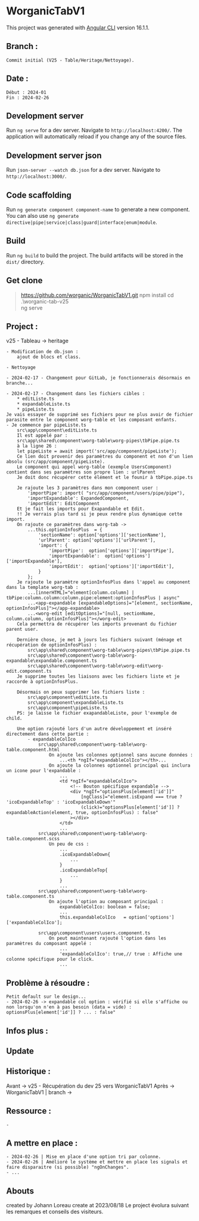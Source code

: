 # WorganicTabV1

This project was generated with [Angular CLI](https://github.com/angular/angular-cli) version 16.1.1.

## Branch :
    Commit initial (V25 - Table/Heritage/Nettoyage).

## Date :
    Début : 2024-01
    Fin : 2024-02-26
## Development server

Run `ng serve` for a dev server. Navigate to `http://localhost:4200/`. The application will automatically reload if you change any of the source files.

## Development server json

Run `json-server --watch db.json` for a dev server. Navigate to `http://localhost:3000/`.

## Code scaffolding

Run `ng generate component component-name` to generate a new component. You can also use `ng generate directive|pipe|service|class|guard|interface|enum|module`.

## Build

Run `ng build` to build the project. The build artifacts will be stored in the `dist/` directory.

## Get clone 
> https://github.com/worganic/WorganicTabV1.git
> npm install
> cd .\worganic-tab-v25\
> ng serve

## Project :
v25 - Tableau -> heritage

    - Modification de db.json :
        ajout de blocs et class.

    - Nettoyage

    - 2024-02-17 - Changement pour GitLab, je fonctionnerais désormais en branche...

    - 2024-02-17 - Changement dans les fichiers cibles :
        * editListe.ts
        * expandableListe.ts
        * pipeListe.ts
    Je vais essayer de supprimé ses fichiers pour ne plus avoir de fichier parasite entre le component worg-table et les composant enfants.
    - Je commence par pipeListe.ts
        src\app\component\editListe.ts
        Il est appelé par :
        src\app\shared\component\worg-table\worg-pipes\tbPipe.pipe.ts
        à la ligne 26 :
        let pipeListe = await import('src/app/component/pipeListe');
        Ce lien doit provenir des paramètres du component et non d'un lien absolu (src/app/component/pipeListe).
        Le component qui appel worg-table (exemple UsersComponent) contient dans ses paramètres son propre lien : urlParent
        Je doit donc récupérer cette élément et le founir à tbPipe.pipe.ts

        Je rajoute les 3 paramètres dans mon component user :
            'importPipe': import( "src/app/component/users/pipe/pipe"),
            'importExpandable': ExpandedComponent,
            'importEdit': EditComponent
        Et je fait les imports pour Exapandable et Edit.
        !! Je verrais plus tard si je peux rendre plus dynamique cette import.
        On rajoute ce paramètres dans worg-tab -> 
            ...this.optionInfosPlus  = {
                'sectionName': option['options']['sectionName'],
                'urlParent': option['options']['urlParent'],
                'import': {
                    'importPipe':  option['options']['importPipe'],
                    'importExpandable':  option['options']['importExpandable'],
                    'importEdit':  option['options']['importEdit'],
                }
            };
        Je rajoute le paramètre optionInfosPlus dans l'appel au component dans la template worg-tab :
            ...[innerHTML]="element[column.column] | tbPipe:column.column:column.pipe:element:optionInfosPlus | async"
            ...<app-expandable [expandableOptions]="[element, sectionName, optionInfosPlus]"></app-expandable>
            ...<worg-edit [editOptions]="[null, sectionName, column.column, optionInfosPlus]"></worg-edit>
        Cela permettra de récupérer les imports provenant du fichier parent user.

        Dernière chose, je met à jours les fichiers suivant (ménage et récupération de optionInfosPlus) :
            src\app\shared\component\worg-table\worg-pipes\tbPipe.pipe.ts
            src\app\shared\component\worg-table\worg-expandable\expandable.component.ts
            src\app\shared\component\worg-table\worg-edit\worg-edit.component.ts
        Je supprime toutes les liaisons avec les fichiers liste et je raccorde à optionInfosPlus.
           
        Désormais on peux supprimer les fichiers liste :
            src\app\component\editListe.ts
            src\app\component\expandableListe.ts
            src\app\component\pipeListe.ts
        PS: je laisse le fichier exapandableListe, pour l'exemple de child.

        Une option rajouté lors d'un autre développement et inséré directement dans cette partie :
            - expandableColIco
                src\app\shared\component\worg-table\worg-table.component.html
                    On ajoute les colonnes optionnel sans aucune données :
                        ...<th *ngIf="expandableColIco"></th>...
                    On ajoute la colonnes optionnel principal qui inclura un icone pour l'expandable :
                        ...
                        <td *ngIf="expandableColIco">
                            <!-- Bouton spécifique expandable -->
                            <div *ngIf="optionsPlus[element['id']]"
                                [ngClass]="element.isExpand === true ? 'icoExpandableTop' : 'icoExpandableDown'"
                                (click)="optionsPlus[element['id']] ? expandableAction(element, true, optionInfosPlus) : false"
                            ></div>
                        </td>
                        ...
                src\app\shared\component\worg-table\worg-table.component.scss
                    Un peu de css :
                        ...
                        .icoExpandableDown{
                            ...
                        }
                        .icoExpandableTop{
                            ...
                        }
                        ...
                src\app\shared\component\worg-table\worg-table.component.ts
                    On ajoute l'option au composant principal :
                        expandableColIco: boolean = false;
                        ...
                        this.expandableColIco   = option['options']['expandableColIco'];

                src\app\component\users\users.component.ts
                    On peut maintenant rajouté l'option dans les paramètres du composant appelé :
                        ...
                        'expandableColIco': true,// true : Affiche une colonne spécifique pour le click.
                        ...
                    



## Problème à résoudre :
    Petit default sur le design...
    - 2024-02-26 -> expandable col option : vérifié si elle s'affiche ou non lorsqu'on n'en à pas besoin (data = vide) :  optionsPlus[element['id']] ? ... : false"

## Infos plus :
   
## Update

## Historique :
Avant -> v25 - Récupération du dev 25 vers WorganicTabV1
Après -> WorganicTabV1 | branch ->  

## Ressource :
    -

##  A mettre en place :
    - 2024-02-26 | Mise en place d'une option tri par colonne.
    - 2024-02-26 | Amélioré le système et mettre en place les signals et faire disparaitre (si possible) "ngOnChanges".
    - ...

## Abouts
created by Johann Loreau
create at 2023/08/18
Le project évolura suivant les remarques et conseils des visiteurs.